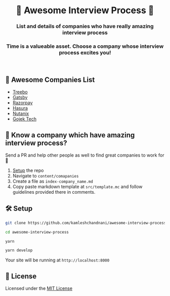 <h1 align="center">
  🤩 Awesome Interview Process 🤩
</h1>
<h3 align="center">List and details of companies who have really amazing interview process</h3>
<h3 align="center">Time is a valueable asset. Choose a company whose interview process excites you!</h3>
<br/>

## 🤩 Awesome Companies List

- [Treebo](content/companies/01-treebo.md)
- [Gatsby](content/companies/02-gatsby.md)
- [Razorpay](content/companies/03-razorpay.md)
- [Hasura](content/companies/04-hasura.md)
- [Nutanix](content/companies/05-nutanix.md)
- [Gojek Tech](content/companies/06-gojek-tech.md)

## 🤔 Know a company which have amazing interview process?

Send a PR and help other people as well to find great companies to work for 💪

1. [Setup](#setup) the repo
2. Navigate to `content/comapanies`
3. Create a file as `index-company_name.md`
4. Copy paste markdown template at `src/template.mc` and follow guidelines provided there in comments.

## 🛠 Setup

```bash
git clone https://github.com/kamleshchandnani/awesome-interview-process.git

cd awesome-interview-process

yarn

yarn develop
```

Your site will be running at `http://localhost:8000`

## 📝 License

Licensed under the [MIT License](LICENSE.md)
